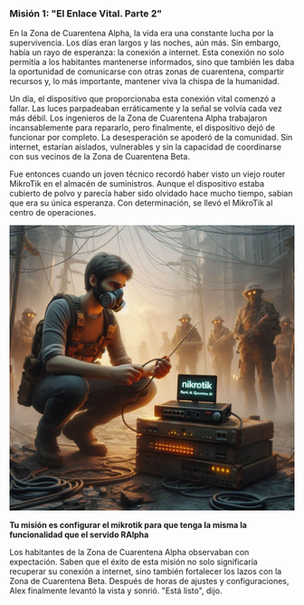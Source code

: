 ### Misión 1: **"El Enlace Vital. Parte 2"**



En la Zona de Cuarentena Alpha, la vida era una constante lucha por la supervivencia. Los días eran largos y las noches, aún más. Sin embargo, había un rayo de esperanza: la conexión a internet. Esta conexión no solo permitía a los habitantes mantenerse informados, sino que también les daba la oportunidad de comunicarse con otras zonas de cuarentena, compartir recursos y, lo más importante, mantener viva la chispa de la humanidad.

Un día, el dispositivo que proporcionaba esta conexión vital comenzó a fallar. Las luces parpadeaban erráticamente y la señal se volvía cada vez más débil. Los ingenieros de la Zona de Cuarentena Alpha trabajaron incansablemente para repararlo, pero finalmente, el dispositivo dejó de funcionar por completo. La desesperación se apoderó de la comunidad. Sin internet, estarían aislados, vulnerables y sin la capacidad de coordinarse con sus vecinos de la Zona de Cuarentena Beta.

Fue entonces cuando un joven técnico recordó haber visto un viejo router MikroTik en el almacén de suministros. Aunque el dispositivo estaba cubierto de polvo y parecía haber sido olvidado hace mucho tiempo, sabian que era su única esperanza. Con determinación, se llevó el MikroTik al centro de operaciones.

![imagen de la historia](./img/mikrotik.jfif)




**Tu misión es configurar el mikrotik para que tenga la misma la funcionalidad que el servido RAlpha**

Los habitantes de la Zona de Cuarentena Alpha observaban con expectación. Saben que el éxito de esta misión no solo significaría recuperar su conexión a internet, sino también fortalecer los lazos con la Zona de Cuarentena Beta. Después de horas de ajustes y configuraciones, Alex finalmente levantó la vista y sonrió. "Está listo", dijo.
